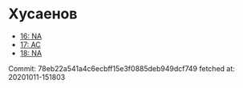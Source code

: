 # Хусаенов
- [16: NA](16.md)
- [17: AC](17.md)
- [18: NA](18.md)

Commit: 78eb22a541a4c6ecbff15e3f0885deb949dcf749
 fetched at: 20201011-151803
